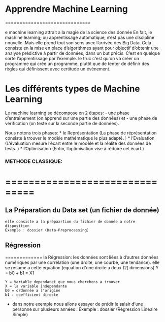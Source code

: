 # Apprendre Machine Learning 
==============================

e machine learning attrait a la magie de la science des donnée En fait, le machine learning; ou apprentissage automatique, n’est pas une discipline nouvelle. 
Mais elle prend tout son sens avec l’arrivée des Big Data.
Cela consiste en la mise en place d’algorithmes ayant pour objectif d’obtenir une analyse prédictive à partir de données, dans un but précis.
C’est en quelque sorte l’apprentissage par l’exemple. le truc c'est qu'on va créer un programme qui crée un programme, plutôt que de tenter de définir des règles qui définissent avec certitude un évènement. 


# Les différents types de Machine Learning

Le machine learning se décompose en 2 étapes: 
	- une phase d’entraînement (on apprend sur une partie des données) et 
	- une phase de vérification (on teste sur la seconde partie de données).

Nous notons trois phases: 
	* le Représentation 
		(La phase de réprésentation consiste à trouver le modèle mathématique le plus adapté. )
	* l’Evaluation
		(L’évaluation mesure l’écart entre le modèle et la réalité des données de tests. )
	* l’Optimisation
		(Enfin, l’optimisation vise à réduire cet écart.)
### METHODE CLASSIQUE:
===============================
===============================
## La Préparation du Data set (un fichier de donnée)
	elle consiste a la prépaartion du fichier de donnée a notre disposition
	Exemple : dossier (Data-Preprocessing)
	
## Régression
=============
la Régression: les données sont liées à d’autres données numériques par une corrélation (une droite, une courbe, une tendance).
elle se resume a cette equation (equation d'une droite a deux (2) dimensions)
	Y = b0 + b1 * X1
	
	Y = Variable dependanet que nous cherchons a trouver
	X = la variable independante
	b0 = ordonnée a l'origine
	b1 : coefficient directe

 - dans notre exemple nous allons essayer de prédir le salair d'une personne sur plusieurs années .
	Exemple : dossier (Régression Linéaire Simple)





